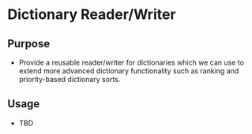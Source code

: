 Dictionary Reader/Writer
========================

## Purpose
* Provide a reusable reader/writer for dictionaries which we can use to extend more
  advanced dictionary functionality such as ranking and priority-based dictionary 
  sorts.
  
## Usage
* TBD